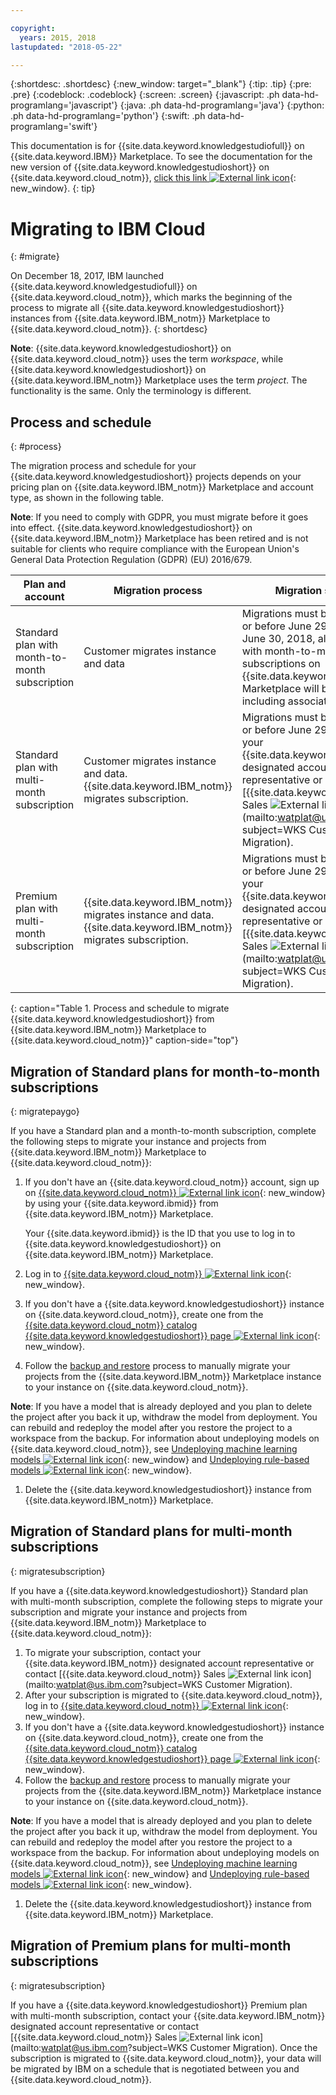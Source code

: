 ```yaml
---

copyright:
  years: 2015, 2018
lastupdated: "2018-05-22"

---
```


{:shortdesc: .shortdesc}
{:new_window: target="_blank"}
{:tip: .tip}
{:pre: .pre}
{:codeblock: .codeblock}
{:screen: .screen}
{:javascript: .ph data-hd-programlang='javascript'}
{:java: .ph data-hd-programlang='java'}
{:python: .ph data-hd-programlang='python'}
{:swift: .ph data-hd-programlang='swift'}

This documentation is for {{site.data.keyword.knowledgestudiofull}} on {{site.data.keyword.IBM}} Marketplace. To see the documentation for the new version of {{site.data.keyword.knowledgestudioshort}} on {{site.data.keyword.cloud_notm}}, [click this link ![External link icon](../../icons/launch-glyph.svg "External link icon")](https://console.bluemix.net/docs/services/watson-knowledge-studio/client-migration.html){: new_window}.
{: tip}

# Migrating to IBM Cloud
{: #migrate}

On December 18, 2017, IBM launched {{site.data.keyword.knowledgestudiofull}} on {{site.data.keyword.cloud_notm}}, which marks the beginning of the process to migrate all {{site.data.keyword.knowledgestudioshort}} instances from {{site.data.keyword.IBM_notm}} Marketplace to {{site.data.keyword.cloud_notm}}.
{: shortdesc}

**Note**: {{site.data.keyword.knowledgestudioshort}} on {{site.data.keyword.cloud_notm}} uses the term _workspace_, while {{site.data.keyword.knowledgestudioshort}} on {{site.data.keyword.IBM_notm}} Marketplace uses the term _project_. The functionality is the same. Only the terminology is different.

## Process and schedule
{: #process}

The migration process and schedule for your {{site.data.keyword.knowledgestudioshort}} projects depends on your pricing plan on {{site.data.keyword.IBM_notm}} Marketplace and account type, as shown in the following table.

**Note**: If you need to comply with GDPR, you must migrate before it goes into effect. {{site.data.keyword.knowledgestudioshort}} on {{site.data.keyword.IBM_notm}} Marketplace has been retired and is not suitable for clients who require compliance with the European Union's General Data Protection Regulation (GDPR) (EU) 2016/679.

| Plan and account | Migration process | Migration schedule |
|------|-------------------|--------------------|
| Standard plan with month-to-month subscription | Customer migrates instance and data | Migrations must be complete on or before June 29, 2018. On June 30, 2018, all Standard plans with month-to-month subscriptions on {{site.data.keyword.IBM_notm}} Marketplace will be purged, including associated project data.
| Standard plan with multi-month subscription | Customer migrates instance and data. {{site.data.keyword.IBM_notm}} migrates subscription. | Migrations must be complete on or before June 29, 2018. Contact your {{site.data.keyword.IBM_notm}} designated account representative or contact [{{site.data.keyword.cloud_notm}} Sales ![External link icon](../../icons/launch-glyph.svg "External link icon")](mailto:watplat@us.ibm.com?subject=WKS Customer Migration). |
| Premium plan with multi-month subscription | {{site.data.keyword.IBM_notm}} migrates instance and data. {{site.data.keyword.IBM_notm}} migrates subscription. | Migrations must be complete on or before June 29, 2018. Contact your {{site.data.keyword.IBM_notm}} designated account representative or contact [{{site.data.keyword.cloud_notm}} Sales ![External link icon](../../icons/launch-glyph.svg "External link icon")](mailto:watplat@us.ibm.com?subject=WKS Customer Migration). |
{: caption="Table 1. Process and schedule to migrate {{site.data.keyword.knowledgestudioshort}} from {{site.data.keyword.IBM_notm}} Marketplace to {{site.data.keyword.cloud_notm}}" caption-side="top"}

## Migration of Standard plans for month-to-month subscriptions
{: migratepaygo}

If you have a Standard plan and a month-to-month subscription, complete the following steps to migrate your instance and projects from {{site.data.keyword.IBM_notm}} Marketplace to {{site.data.keyword.cloud_notm}}:

1. If you don't have an {{site.data.keyword.cloud_notm}} account, sign up on [{{site.data.keyword.cloud_notm}} ![External link icon](../../icons/launch-glyph.svg "External link icon")](https://www.ibm.com/cloud/){: new_window} by using your {{site.data.keyword.ibmid}} from {{site.data.keyword.IBM_notm}} Marketplace.

   Your {{site.data.keyword.ibmid}} is the ID that you use to log in to {{site.data.keyword.knowledgestudioshort}} on {{site.data.keyword.IBM_notm}} Marketplace.

1. Log in to [{{site.data.keyword.cloud_notm}} ![External link icon](../../icons/launch-glyph.svg "External link icon")](https://console.bluemix.net){: new_window}.
1. If you don't have a {{site.data.keyword.knowledgestudioshort}} instance on {{site.data.keyword.cloud_notm}}, create one from the [{{site.data.keyword.cloud_notm}} catalog {{site.data.keyword.knowledgestudioshort}} page ![External link icon](../../icons/launch-glyph.svg "External link icon")](https://console.bluemix.net/catalog/services/knowledge-studio){: new_window}.
1. Follow the [backup and restore](/docs/services/knowledge-studio/backup-restore.html) process to manually migrate your projects from the {{site.data.keyword.IBM_notm}} Marketplace instance to your instance on {{site.data.keyword.cloud_notm}}.

  **Note**: If you have a model that is already deployed and you plan to delete the project after you back it up, withdraw the model from deployment. You can rebuild and redeploy the model after you restore the project to a workspace from the backup. For information about undeploying models on {{site.data.keyword.cloud_notm}}, see [Undeploying machine learning models ![External link icon](../../icons/launch-glyph.svg "External link icon")](https://console.bluemix.net/docs/services/watson-knowledge-studio/publish-ml.html#undeploy-view-model){: new_window} and [Undeploying rule-based models ![External link icon](../../icons/launch-glyph.svg "External link icon")](https://console.bluemix.net/docs/services/watson-knowledge-studio/rule-annotator-model-use.html#undeploy-view-model){: new_window}.

1. Delete the {{site.data.keyword.knowledgestudioshort}} instance from {{site.data.keyword.IBM_notm}} Marketplace.

## Migration of Standard plans for multi-month subscriptions
{: migratesubscription}

If you have a {{site.data.keyword.knowledgestudioshort}} Standard plan with multi-month subscription, complete the following steps to migrate your subscription and migrate your instance and projects from {{site.data.keyword.IBM_notm}} Marketplace to {{site.data.keyword.cloud_notm}}:

1. To migrate your subscription, contact your {{site.data.keyword.IBM_notm}} designated account representative or contact [{{site.data.keyword.cloud_notm}} Sales ![External link icon](../../icons/launch-glyph.svg "External link icon")](mailto:watplat@us.ibm.com?subject=WKS Customer Migration).
1. After your subscription is migrated to {{site.data.keyword.cloud_notm}}, log in to [{{site.data.keyword.cloud_notm}} ![External link icon](../../icons/launch-glyph.svg "External link icon")](https://console.bluemix.net){: new_window}.
1. If you don't have a {{site.data.keyword.knowledgestudioshort}} instance on {{site.data.keyword.cloud_notm}}, create one from the [{{site.data.keyword.cloud_notm}} catalog {{site.data.keyword.knowledgestudioshort}} page ![External link icon](../../icons/launch-glyph.svg "External link icon")](https://console.bluemix.net/catalog/services/knowledge-studio){: new_window}.
1. Follow the [backup and restore](/docs/services/knowledge-studio/backup-restore.html) process to manually migrate your projects from the {{site.data.keyword.IBM_notm}} Marketplace instance to your instance on {{site.data.keyword.cloud_notm}}.

  **Note**: If you have a model that is already deployed and you plan to delete the project after you back it up, withdraw the model from deployment. You can rebuild and redeploy the model after you restore the project to a workspace from the backup. For information about undeploying models on {{site.data.keyword.cloud_notm}}, see [Undeploying machine learning models ![External link icon](../../icons/launch-glyph.svg "External link icon")](https://console.bluemix.net/docs/services/watson-knowledge-studio/publish-ml.html#undeploy-view-model){: new_window} and [Undeploying rule-based models ![External link icon](../../icons/launch-glyph.svg "External link icon")](https://console.bluemix.net/docs/services/watson-knowledge-studio/rule-annotator-model-use.html#undeploy-view-model){: new_window}.

1. Delete the {{site.data.keyword.knowledgestudioshort}} instance from {{site.data.keyword.IBM_notm}} Marketplace.

## Migration of Premium plans for multi-month subscriptions
{: migratesubscription}

If you have a {{site.data.keyword.knowledgestudioshort}} Premium plan with multi-month subscription, contact your {{site.data.keyword.IBM_notm}} designated account representative or contact [{{site.data.keyword.cloud_notm}} Sales ![External link icon](../../icons/launch-glyph.svg "External link icon")](mailto:watplat@us.ibm.com?subject=WKS Customer Migration). Once the subscription is migrated to {{site.data.keyword.cloud_notm}}, your data will be migrated by IBM on a schedule that is negotiated between you and {{site.data.keyword.cloud_notm}}.
